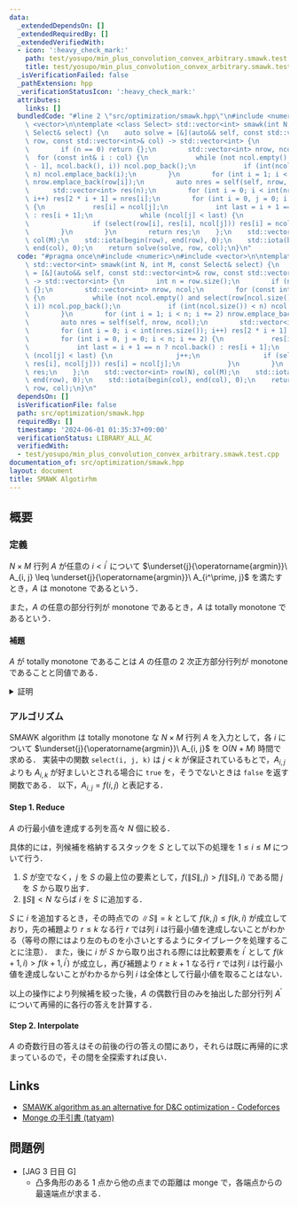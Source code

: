 ```yaml
---
data:
  _extendedDependsOn: []
  _extendedRequiredBy: []
  _extendedVerifiedWith:
  - icon: ':heavy_check_mark:'
    path: test/yosupo/min_plus_convolution_convex_arbitrary.smawk.test.cpp
    title: test/yosupo/min_plus_convolution_convex_arbitrary.smawk.test.cpp
  _isVerificationFailed: false
  _pathExtension: hpp
  _verificationStatusIcon: ':heavy_check_mark:'
  attributes:
    links: []
  bundledCode: "#line 2 \"src/optimization/smawk.hpp\"\n#include <numeric>\n#include\
    \ <vector>\n\ntemplate <class Select> std::vector<int> smawk(int N, int M, const\
    \ Select& select) {\n    auto solve = [&](auto&& self, const std::vector<int>&\
    \ row, const std::vector<int>& col) -> std::vector<int> {\n        int n = row.size();\n\
    \        if (n == 0) return {};\n        std::vector<int> nrow, ncol;\n      \
    \  for (const int& i : col) {\n            while (not ncol.empty() and select(row[ncol.size()\
    \ - 1], ncol.back(), i)) ncol.pop_back();\n            if (int(ncol.size()) <\
    \ n) ncol.emplace_back(i);\n        }\n        for (int i = 1; i < n; i += 2)\
    \ nrow.emplace_back(row[i]);\n        auto nres = self(self, nrow, ncol);\n  \
    \      std::vector<int> res(n);\n        for (int i = 0; i < int(nres.size());\
    \ i++) res[2 * i + 1] = nres[i];\n        for (int i = 0, j = 0; i < n; i += 2)\
    \ {\n            res[i] = ncol[j];\n            int last = i + 1 == n ? ncol.back()\
    \ : res[i + 1];\n            while (ncol[j] < last) {\n                j++;\n\
    \                if (select(row[i], res[i], ncol[j])) res[i] = ncol[j];\n    \
    \        }\n        }\n        return res;\n    };\n    std::vector<int> row(N),\
    \ col(M);\n    std::iota(begin(row), end(row), 0);\n    std::iota(begin(col),\
    \ end(col), 0);\n    return solve(solve, row, col);\n}\n"
  code: "#pragma once\n#include <numeric>\n#include <vector>\n\ntemplate <class Select>\
    \ std::vector<int> smawk(int N, int M, const Select& select) {\n    auto solve\
    \ = [&](auto&& self, const std::vector<int>& row, const std::vector<int>& col)\
    \ -> std::vector<int> {\n        int n = row.size();\n        if (n == 0) return\
    \ {};\n        std::vector<int> nrow, ncol;\n        for (const int& i : col)\
    \ {\n            while (not ncol.empty() and select(row[ncol.size() - 1], ncol.back(),\
    \ i)) ncol.pop_back();\n            if (int(ncol.size()) < n) ncol.emplace_back(i);\n\
    \        }\n        for (int i = 1; i < n; i += 2) nrow.emplace_back(row[i]);\n\
    \        auto nres = self(self, nrow, ncol);\n        std::vector<int> res(n);\n\
    \        for (int i = 0; i < int(nres.size()); i++) res[2 * i + 1] = nres[i];\n\
    \        for (int i = 0, j = 0; i < n; i += 2) {\n            res[i] = ncol[j];\n\
    \            int last = i + 1 == n ? ncol.back() : res[i + 1];\n            while\
    \ (ncol[j] < last) {\n                j++;\n                if (select(row[i],\
    \ res[i], ncol[j])) res[i] = ncol[j];\n            }\n        }\n        return\
    \ res;\n    };\n    std::vector<int> row(N), col(M);\n    std::iota(begin(row),\
    \ end(row), 0);\n    std::iota(begin(col), end(col), 0);\n    return solve(solve,\
    \ row, col);\n}\n"
  dependsOn: []
  isVerificationFile: false
  path: src/optimization/smawk.hpp
  requiredBy: []
  timestamp: '2024-06-01 01:35:37+09:00'
  verificationStatus: LIBRARY_ALL_AC
  verifiedWith:
  - test/yosupo/min_plus_convolution_convex_arbitrary.smawk.test.cpp
documentation_of: src/optimization/smawk.hpp
layout: document
title: SMAWK Algotirhm
---
```


## 概要

### 定義

$N \times M$ 行列 $A$ が任意の $i < i^\prime$ について $\underset{j}{\operatorname{argmin}}\ A_{i, j} \leq \underset{j}{\operatorname{argmin}}\ A_{i^\prime, j}$ を満たすとき，$A$ は monotone であるという．

また，$A$ の任意の部分行列が monotone であるとき，$A$ は totally monotone であるという．

#### 補題

$A$ が totally monotone であることは $A$ の任意の $2$ 次正方部分行列が monotone であることと同値である．

<details>
<summary>証明</summary>
<div>

部分行列において行を削除することは totally monotone の条件を緩和するから考えなくて良い．

$\implies$ は明らかであるから $\impliedby$ を示す．
$A$ が totally monotone でない，すなわち $A$ が monotone でない部分行列 $B$ を有するとする．
$B$ の行及び列の添字はもとの行列 $A$ に準拠するとして，$\underset{j}{\operatorname{argmin}}\ B_{i, j} > \underset{j}{\operatorname{argmin}}\ B_{i^\prime, j}$ を満たす $i < i^\prime$ が存在し，$k = \underset{j}{\operatorname{argmin}}\ B_{i, j}, k^\prime = \underset{j}{\operatorname{argmin}}\ B_{i^\prime, j}$ とする．
ここで，$A$ から行 $i, i^\prime$ 及び列 $k, k^\prime$ のみを抽出した $2$ 次正方部分行列は monotone ではない．
よって，$A$ の任意の $2$ 次正方部分行列が monotone であるならば $A$ は totally monotone である．

$\blacksquare$

</div>
</details>


### アルゴリズム

SMAWK algorithm は totally monotone な $N \times M$ 行列 $A$ を入力として，各 $i$ について $\underset{j}{\operatorname{argmin}}\ A_{i, j}$ を $\mathrm{O}(N + M)$ 時間で求める．
実装中の関数 `select(i, j, k)` は $j < k$ が保証されているもとで，$A_{i, j}$ よりも $A_{i, k}$ が好ましいとされる場合に `true` を，そうでないときは `false` を返す関数である．
以下，$A_{i, j} = f(i, j)$ と表記する．

#### Step 1. Reduce

$A$ の行最小値を達成する列を高々 $N$ 個に絞る．

具体的には，列候補を格納するスタックを $S$ として以下の処理を $1 \leq i \leq M$ について行う．
1. $S$ が空でなく，$j$ を $S$ の最上位の要素として，$f(\|S\|, j) > f(\|S\|, i)$ である間 $j$ を $S$ から取り出す．
2. $\|S\| < N$ ならば $i$ を $S$ に追加する．

$S$ に $i$ を追加するとき，その時点での $\|S\| = k$ として $f(k, j) \leq f(k, i)$ が成立しており，先の補題より $r \leq k$ なる行 $r$ では列 $i$ は行最小値を達成しないことがわかる（等号の際にはより左のものを小さいとするようにタイブレークを処理することに注意）．
また，後に $i$ が $S$ から取り出される際には比較要素を $i^\prime$ として $f(k + 1, i) > f(k + 1, i^\prime)$ が成立し，再び補題より $r \geq k + 1$ なる行 $r$ では列 $i$ は行最小値を達成しないことがわかるから列 $i$ は全体として行最小値を取ることはない．

以上の操作により列候補を絞った後，$A$ の偶数行目のみを抽出した部分行列 $A^\prime$ について再帰的に各行の答えを計算する．

#### Step 2. Interpolate

$A$ の奇数行目の答えはその前後の行の答えの間にあり，それらは既に再帰的に求まっているので，その間を全探索すれば良い．

## Links
- [SMAWK algorithm as an alternative for D&C optimization - Codeforces](https://codeforces.com/blog/entry/110844)
- [Monge の手引書 (tatyam)](https://speakerdeck.com/tatyam_prime/monge-noshou-yin-shu)

## 問題例
- [JAG 3 日目 G]
  - 凸多角形のある 1 点から他の点までの距離は monge で，各端点からの最遠端点が求まる．